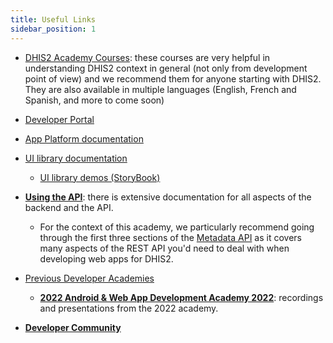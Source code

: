 ```yaml
---
title: Useful Links
sidebar_position: 1
---
```


- [DHIS2 Academy Courses](https://academy.dhis2.org/courses): these courses are very helpful in understanding DHIS2 context in general (not only from development point of view) and we recommend them for anyone starting with DHIS2. They are also available in multiple languages (English, French and Spanish, and more to come soon)

- [Developer Portal](https://developers.dhis2.org)

- [App Platform documentation](https://developers.dhis2.org/docs/app-platform/getting-started)

- [UI library documentation](https://ui.dhis2.nu/)

    - [UI library demos (StoryBook)](https://ui.dhis2.nu/demo/)

- [**Using the API**](https://docs.dhis2.org/en/develop/using-the-api/dhis-core-version-240/introduction.html): there is extensive documentation for all aspects of the backend and the API.
    - For the context of this academy, we particularly recommend going through the first three sections of the [Metadata API](https://docs.dhis2.org/en/develop/using-the-api/dhis-core-version-240/metadata.html) as it covers many aspects of the REST API you'd need to deal with when developing web apps for DHIS2.

- [Previous Developer Academies](https://developers.dhis2.org/events/webinars)
    - [**2022 Android & Web App Development Academy 2022**](https://developers.dhis2.org/events/academy-workshops-2022): recordings and presentations from the 2022 academy.

- [**Developer Community**](https://community.dhis2.org/c/development/app-development)
